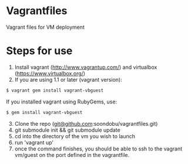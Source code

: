 Vagrantfiles
============

Vagrant files for VM deployment

Steps for use
============
1. Install vagrant (http://www.vagrantup.com/) and virtualbox (https://www.virtualbox.org/)
2. If you are using 1.1 or later (vagrant version):

```bash
$ vagrant gem install vagrant-vbguest
```

If you installed vagrant using RubyGems, use:

```bash
$ gem install vagrant-vbguest
```
3. Clone the repo (git@github.com:soondobu/vagrantfiles.git)
4. git submodule init && git submodule update
5. cd into the directory of the vm you wish to launch
6. run 'vagrant up'
7. once the command finishes, you should be able to ssh to the vagrant vm/guest on the port defined in the vagrantfile.
